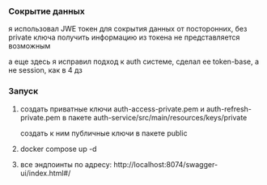 ### Сокрытие данных
я использовал JWE токен для сокрытия данных от посторонних, 
без private ключа получить информацию из токена не представляется возможным

а еще здесь я исправил подход к auth системе, сделал ее token-base, а не session, как в 4 дз

### Запуск
1) создать приватные ключи auth-access-private.pem и auth-refresh-private.pem в пакете
   auth-service/src/main/resources/keys/private

   создать к ним публичные ключи в пакете public
2) docker compose up -d
3) все эндпоинты по адресу: http://localhost:8074/swagger-ui/index.html#/
